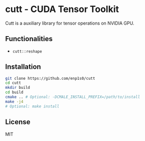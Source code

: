 # cutt - CUDA Tensor Toolkit

Cutt is a auxiliary library for tensor operations on NVIDIA GPU.

## Functionalities
- `cutt::reshape`

## Installation
```bash
git clone https://github.com/enp1s0/cutt
cd cutt
mkdir build
cd build
cmake .. # Optional: -DCMALE_INSTALL_PREFIX=/path/to/install
make -j4
# Optional: make install
```

## License
MIT

